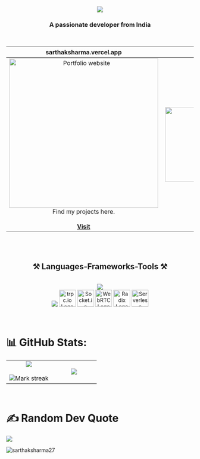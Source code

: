 
<h1 align="center">
    <img src="https://readme-typing-svg.herokuapp.com/?font=Righteous&size=35&center=true&vCenter=true&width=500&height=70&duration=4000&lines=Hi+There!+👋;+I'm+Sarthak+sharma!;" />
</h1>
<h3 align="center">A passionate developer from India</h3>
<br />

| sarthaksharma.vercel.app | &nbsp;&nbsp;&nbsp;&nbsp;&nbsp;&nbsp;&nbsp;&nbsp;&nbsp;&nbsp;&nbsp;&nbsp;&nbsp;&nbsp;&nbsp;&nbsp;&nbsp;&nbsp;
|:-:|:-:|
|<a href="/"><img src="/" alt="Portfolio website" width="400"></a><br />Find my projects here.<br /><br /><a href="">**Visit**</a> |<img align="right" height="200" src="https://media.giphy.com/media/SIuI7syOPvm1HAd5GF/giphy.gif"  /> 

<br/>
<br />
<h2 align="center">⚒️ Languages-Frameworks-Tools ⚒️</h2>
<br/>
<div align="center">
    <img src="https://skillicons.dev/icons?i=nodejs,github,javascript,typescript,react,redux,vite,nextjs,tailwind,express,mongodb,graphql" /><br>
    <img src="https://skillicons.dev/icons?i=linux,docker,bootstrap,prisma,mysql,html,css,git,redis" /> <img src="https://trpc.io/img/logo.svg" alt="trpc.io Logo" style="height: 45px;"> <img src="https://upload.wikimedia.org/wikipedia/commons/thumb/9/96/Socket-io.svg/2048px-Socket-io.svg.png" alt="Socket.io Logo" style="height: 45px;"> <img src="https://webrtc.github.io/webrtc-org/assets/images/webrtc-logo-vert-retro-255x305.png" alt="WebRTC Logo" style="height: 45px;"> <img src="https://avatars.githubusercontent.com/u/75042455?s=280&v=4" alt="Radix Logo" style="height: 45px;"> <img src="https://global.discourse-cdn.com/standard10/uploads/serverless/original/2X/d/dd8ef27232cc4a4f55a74d56aeb0c65e9859fa24.png" alt="Serverless" Logo" style="height: 45px;">



</div>
<br><br>

# 📊 GitHub Stats:

<table align="center">
<tr border="none">
<td width="50%" align="center">
  
  <img  align="center"  src="https://github-readme-stats.vercel.app/api?username=sarthaksharma27&theme=react&show_icons=true&count_private=true" />
  <br></br>
  <img  title="🔥 Get streak stats for your profile at git.io/streak-stats" alt="Mark streak" src="https://github-readme-streak-stats.herokuapp.com/?user=sarthaksharma27&theme=react&hide_border=false" /> 
</td>

<td width="50%" align="center">

  <img  align="center"  src="https://github-readme-stats.anuraghazra1.vercel.app/api/top-langs/?username=sarthaksharma27&theme=react&hide_border=false&no-bg=true&no-frame=true&langs_count=10"/>
  
  </td>
</tr>
</table>

<br/>


# ✍️ Random Dev Quote
![](https://quotes-github-readme.vercel.app/api?type=horizontal&theme=dark)

<p align="left"> <img src="https://komarev.com/ghpvc/?username=sarthaksharma27&label=Profile%20views&color=0e75b6&style=flat" alt="sarthaksharma27" /> </p>
